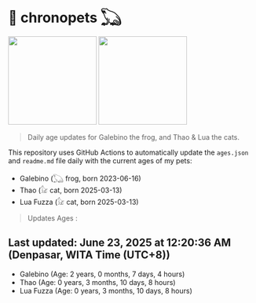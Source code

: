 # 🐾 chronopets 𓆏
<img src="https://github.com/user-attachments/assets/802b3632-7c4b-4232-a3a0-8b1d8fa6f04d" widht=180 height=180 >
<img src="https://github.com/user-attachments/assets/16687005-7ebb-4607-be57-0c8e528fed06" widht=180 height=180 >

> Daily age updates for Galebino the frog, and Thao & Lua the cats.

This repository uses GitHub Actions to automatically update the `ages.json` and `readme.md` file daily with the current ages of my pets: <br>
- Galebino (𓆏 frog, born 2023-06-16)
- Thao (𓃠 cat, born 2025-03-13)
- Lua Fuzza (𓃠 cat, born 2025-03-13)

> Updates Ages :

## Last updated: June 23, 2025 at 12:20:36 AM (Denpasar, WITA Time (UTC+8))

- Galebino (Age: 2 years, 0 months, 7 days, 4 hours)
- Thao (Age: 0 years, 3 months, 10 days, 8 hours)
- Lua Fuzza (Age: 0 years, 3 months, 10 days, 8 hours)

